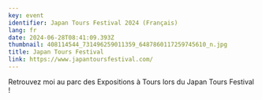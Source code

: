 ```yaml
---
key: event
identifier: Japan Tours Festival 2024 (Français)
lang: fr
date: 2024-06-28T08:41:09.393Z
thumbnail: 408114544_731496259011359_6487860117259745610_n.jpg
title: Japan Tours Festival
link: https://www.japantoursfestival.com/
---
```

Retrouvez moi au parc des Expositions à Tours lors du Japan Tours Festival !